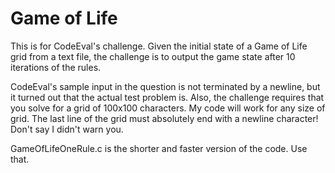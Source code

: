 # Game of Life

This is for CodeEval's challenge. Given the initial state
of a Game of Life grid from a text file, the challenge is 
to output the game state after 10 iterations of the rules. 

CodeEval's sample input in the question is not terminated by a newline,
but it turned out that the actual test problem is. Also, the challenge requires
that you solve for a grid of 100x100 characters. My code will work for any
size of grid. The last line of the grid must absolutely end with a newline
character! Don't say I didn't warn you.

GameOfLifeOneRule.c is the shorter and faster version of the code.  Use that.
